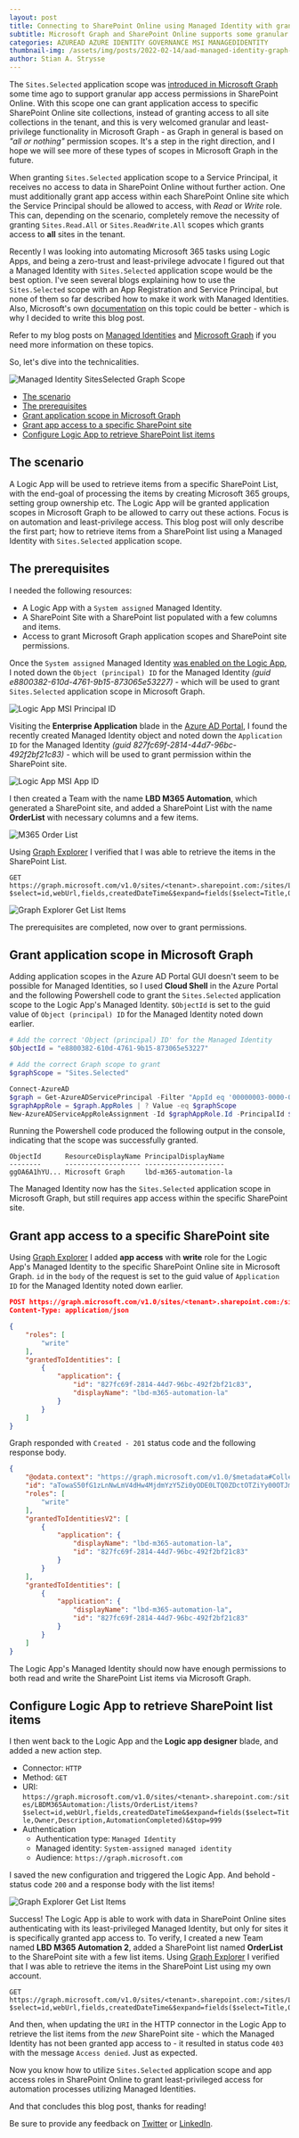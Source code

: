 ```yaml
---
layout: post
title: Connecting to SharePoint Online using Managed Identity with granular access permissions
subtitle: Microsoft Graph and SharePoint Online supports some granular access permissions using Sites.Selected application scope in Graph, and app access role permissions in Site collections. It even works with Managed Identities.
categories: AZUREAD AZURE IDENTITY GOVERNANCE MSI MANAGEDIDENTITY
thumbnail-img: /assets/img/posts/2022-02-14/aad-managed-identity-graph-spo-thumbnail.png
author: Stian A. Strysse
---
```


The `Sites.Selected` application scope was [introduced in Microsoft Graph](https://devblogs.microsoft.com/microsoft365dev/controlling-app-access-on-specific-SharePoint-site-collections/) some time ago to support granular app access permissions in SharePoint Online. With this scope one can grant application access to specific SharePoint Online site collections, instead of granting access to all site collections in the tenant, and this is very welcomed granular and least-privilege functionality in Microsoft Graph - as Graph in general is based on _"all or nothing"_ permission scopes. It's a step in the right direction, and I hope we will see more of these types of scopes in Microsoft Graph in the future.

When granting `Sites.Selected` application scope to a Service Principal, it receives no access to data in SharePoint Online without further action. One must additionally grant app access within each SharePoint Online site which the Service Principal should be allowed to access, with _Read_ or _Write_ role. This can, depending on the scenario, completely remove the necessity of granting `Sites.Read.All` or `Sites.ReadWrite.All` scopes which grants access to **all** sites in the tenant.

Recently I was looking into automating Microsoft 365 tasks using Logic Apps, and being a zero-trust and least-privilege advocate I figured out that a Managed Identity with `Sites.Selected` application scope would be the best option. I've seen several blogs explaining how to use the `Sites.Selected` scope with an App Registration and Service Principal, but none of them so far described how to make it work with Managed Identities. Also, Microsoft's own [documentation](https://docs.microsoft.com/en-us/graph/api/site-get-permission?view=graph-rest-1.0&tabs=http) on this topic could be better - which is why I decided to write this blog post.

Refer to my blog posts on [Managed Identities](https://learningbydoing.cloud/blog/stop-using-client-secrets-start-using-managed-identities/) and [Microsoft Graph](https://learningbydoing.cloud/blog/getting-started-with-microsoft-graph/) if you need more information on these topics.

So, let's dive into the technicalities.

![Managed Identity SitesSelected Graph Scope](/assets/img/posts/2022-02-14/aad-managed-identity-graph-spo-thumbnail.png)

- [The scenario](#the-scenario)
- [The prerequisites](#the-prerequisites)
- [Grant application scope in Microsoft Graph](#grant-application-scope-in-microsoft-graph)
- [Grant app access to a specific SharePoint site](#grant-app-access-to-a-specific-sharepoint-site)
- [Configure Logic App to retrieve SharePoint list items](#configure-logic-app-to-retrieve-sharepoint-list-items)

## The scenario

A Logic App will be used to retrieve items from a specific SharePoint List, with the end-goal of processing the items by creating Microsoft 365 groups, setting group ownership etc. The Logic App will be granted application scopes in Microsoft Graph to be allowed to carry out these actions. Focus is on automation and least-privilege access. This blog post will only describe the first part; how to retrieve items from a SharePoint list using a Managed Identity with `Sites.Selected` application scope.

## The prerequisites

I needed the following resources:

- A Logic App with a `System assigned` Managed Identity.
- A SharePoint Site with a SharePoint list populated with a few columns and items.
- Access to grant Microsoft Graph application scopes and SharePoint site permissions.

Once the `System assigned` Managed Identity [was enabled on the Logic App](https://learningbydoing.cloud/blog/stop-using-client-secrets-start-using-managed-identities/#enable-managed-identity-for-an-azure-resource), I noted down the `Object (principal) ID` for the Managed Identity _(guid e8800382-610d-4761-9b15-873065e53227)_ - which will be used to grant `Sites.Selected` application scope in Microsoft Graph.

![Logic App MSI Principal ID](/assets/img/posts/2022-02-14/logicapp-managedidentity-principalid.png)

Visiting the **Enterprise Application** blade in the [Azure AD Portal](https://aad.portal.azure.com), I found the recently created Managed Identity object and noted down the `Application ID` for the Managed Identity _(guid 827fc69f-2814-44d7-96bc-492f2bf21c83)_ - which will be used to grant permission within the SharePoint site.

![Logic App MSI App ID](/assets/img/posts/2022-02-14/aad-managed-identity-appid.png)

I then created a Team with the name **LBD M365 Automation**, which generated a SharePoint site, and added a SharePoint List with the name **OrderList** with necessary columns and a few items.

![M365 Order List](/assets/img/posts/2022-02-14/m365-orderlist.png)

Using [Graph Explorer](https://learningbydoing.cloud/blog/getting-started-with-microsoft-graph-part3/#what-is-graph-explorer) I verified that I was able to retrieve the items in the SharePoint List.

```text
GET https://graph.microsoft.com/v1.0/sites/<tenant>.sharepoint.com:/sites/LBDM365Automation:/lists/OrderList/items?$select=id,webUrl,fields,createdDateTime&$expand=fields($select=Title,Owner,Description,AutomationCompleted)
```

![Graph Explorer Get List Items](/assets/img/posts/2022-02-14/graph-explorer-get-listitems.png)

The prerequisites are completed, now over to grant permissions.

## Grant application scope in Microsoft Graph

Adding application scopes in the Azure AD Portal GUI doesn't seem to be possible for Managed Identities, so I used **Cloud Shell** in the Azure Portal and the following Powershell code to grant the `Sites.Selected` application scope to the Logic App's Managed Identity. `$ObjectId` is set to the guid value of `Object (principal) ID` for the Managed Identity noted down earlier.

```powershell
# Add the correct 'Object (principal) ID' for the Managed Identity
$ObjectId = "e8800382-610d-4761-9b15-873065e53227"

# Add the correct Graph scope to grant
$graphScope = "Sites.Selected"

Connect-AzureAD
$graph = Get-AzureADServicePrincipal -Filter "AppId eq '00000003-0000-0000-c000-000000000000'" 
$graphAppRole = $graph.AppRoles | ? Value -eq $graphScope
New-AzureADServiceAppRoleAssignment -Id $graphAppRole.Id -PrincipalId $ObjectId -ResourceId $graph.ObjectId -ObjectID $ObjectID
```

Running the Powershell code produced the following output in the console, indicating that the scope was successfully granted.

```text
ObjectId      ResourceDisplayName PrincipalDisplayName
--------      ------------------- --------------------
ggOA6A1hYU... Microsoft Graph     lbd-m365-automation-la
```

The Managed Identity now has the `Sites.Selected` application scope in Microsoft Graph, but still requires app access within the specific SharePoint site.

## Grant app access to a specific SharePoint site

Using [Graph Explorer](https://learningbydoing.cloud/blog/getting-started-with-microsoft-graph-part3/#what-is-graph-explorer) I added **app access** with **write** role for the Logic App's Managed Identity to the specific SharePoint Online site in Microsoft Graph. `id` in the `body` of the request is set to the guid value of `Application ID` for the Managed Identity noted down earlier.

```json
POST https://graph.microsoft.com/v1.0/sites/<tenant>.sharepoint.com:/sites/LBDM365Automation:/permissions
Content-Type: application/json

{
    "roles": [
        "write"
    ],
    "grantedToIdentities": [
        {
            "application": {
                "id": "827fc69f-2814-44d7-96bc-492f2bf21c83",
                "displayName": "lbd-m365-automation-la"
            }
        }
    ]
}
```

Graph responded with `Created - 201` status code and the following response body.

```json
{
    "@odata.context": "https://graph.microsoft.com/v1.0/$metadata#Collection(microsoft.graph.permission)/$entity",
    "id": "aTowaS50fG1zLnNwLmV4dHw4MjdmYzY5Zi0yODE0LTQ0ZDctOTZiYy00OTJmMmJmMjFjODNANTZhYTBmYTUtYjdkZC00ZGJjLTgxZGEtM2Q1N2IyZDc5ZmZm",
    "roles": [
        "write"
    ],
    "grantedToIdentitiesV2": [
        {
            "application": {
                "displayName": "lbd-m365-automation-la",
                "id": "827fc69f-2814-44d7-96bc-492f2bf21c83"
            }
        }
    ],
    "grantedToIdentities": [
        {
            "application": {
                "displayName": "lbd-m365-automation-la",
                "id": "827fc69f-2814-44d7-96bc-492f2bf21c83"
            }
        }
    ]
}
```

The Logic App's Managed Identity should now have enough permissions to both read and write the SharePoint List items via Microsoft Graph.

## Configure Logic App to retrieve SharePoint list items

I then went back to the Logic App and the **Logic app designer** blade, and added a new action step.

- Connector: `HTTP`
- Method: `GET`
- URI: `https://graph.microsoft.com/v1.0/sites/<tenant>.sharepoint.com:/sites/LBDM365Automation:/lists/OrderList/items?$select=id,webUrl,fields,createdDateTime&$expand=fields($select=Title,Owner,Description,AutomationCompleted)&$top=999`
- Authentication
    - Authentication type: `Managed Identity`
    - Managed identity: `System-assigned managed identity`
    - Audience: `https://graph.microsoft.com`

I saved the new configuration and triggered the Logic App. And behold - status code `200` and a response body with the list items!

![Graph Explorer Get List Items](/assets/img/posts/2022-02-14/logicapp-http-action-result.png)

Success! The Logic App is able to work with data in SharePoint Online sites authenticating with its least-privileged Managed Identity, but only for sites it is specifically granted app access to. To verify, I created a new Team named **LBD M365 Automation 2**, added a SharePoint list named **OrderList** to the SharePoint site with a few list items. Using [Graph Explorer](https://learningbydoing.cloud/blog/getting-started-with-microsoft-graph-part3/#what-is-graph-explorer) I verified that I was able to retrieve the items in the SharePoint List using my own account.

```text
GET https://graph.microsoft.com/v1.0/sites/<tenant>.sharepoint.com:/sites/LBDM365Automation2:/lists/OrderList/items?$select=id,webUrl,fields,createdDateTime&$expand=fields($select=Title,Owner,Description,AutomationCompleted)
```

And then, when updating the `URI` in the HTTP connector in the Logic App to retrieve the list items from the _new_ SharePoint site - which the Managed Identity has not been granted app access to - it resulted in status code `403` with the message `Access denied`. Just as expected.

Now you know how to utilize `Sites.Selected` application scope and app access roles in SharePoint Online to grant least-privileged access for automation processes utilizing Managed Identities.

And that concludes this blog post, thanks for reading!

Be sure to provide any feedback on [Twitter](https://twitter.com/stianstrysse/status/1493268699553402886) or [LinkedIn](https://www.linkedin.com/posts/stianstrysse_connecting-to-sharepoint-online-using-managed-activity-6899036444107911168-_pTt).
